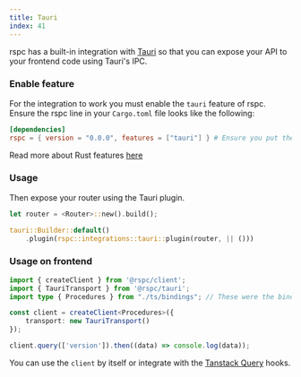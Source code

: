 ```yaml
---
title: Tauri
index: 41
---
```


rspc has a built-in integration with [Tauri](https://tauri.app/) so that you can expose your API to your frontend code using Tauri's IPC.

### Enable feature

For the integration to work you must enable the `tauri` feature of rspc. Ensure the rspc line in your `Cargo.toml` file looks like the following:

```toml
[dependencies]
rspc = { version = "0.0.0", features = ["tauri"] } # Ensure you put the latest version!
```

Read more about Rust features [here](https://doc.rust-lang.org/cargo/reference/features.html#dependency-features)

### Usage

Then expose your router using the Tauri plugin.

```rust
let router = <Router>::new().build();

tauri::Builder::default()
    .plugin(rspc::integrations::tauri::plugin(router, || ()))
```

### Usage on frontend

```typescript
import { createClient } from '@rspc/client';
import { TauriTransport } from '@rspc/tauri';
import type { Procedures } from "./ts/bindings"; // These were the bindings exported from your Rust code!

const client = createClient<Procedures>({
	transport: new TauriTransport()
});

client.query(['version']).then((data) => console.log(data));
```

You can use the `client` by itself or integrate with the [Tanstack Query](/client/tanstack-query) hooks.
